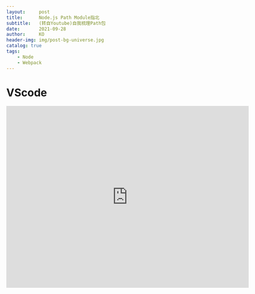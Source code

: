 ```yaml
---
layout:     post
title:      Node.js Path Module指北
subtitle:   (转自Youtube)自我梳理Path包
date:       2021-09-28
author:     KO
header-img: img/post-bg-universe.jpg
catalog: true
tags:
    - Node
    - Webpack
---
```


# VScode

<iframe
    width="640"
    height="480"
    src="https://www.youtube.com/watch?v=LVDy9x4Ff2Y"
    frameborder="0"
    allow="autoplay; encrypted-media"
    allowfullscreen>
</iframe>



